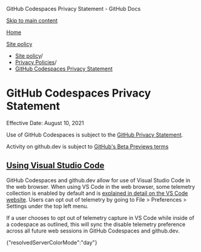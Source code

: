 GitHub Codespaces Privacy Statement - GitHub Docs

[Skip to main content](#main-content)

[Home](/ko)

[Site policy](/ko/site-policy)

* [Site policy](/ko/site-policy)/
* [Privacy Policies](/ko/site-policy/privacy-policies)/
* [GitHub Codespaces Privacy Statement](/ko/site-policy/privacy-policies/github-codespaces-privacy-statement)

GitHub Codespaces Privacy Statement
==========

Effective Date: August 10, 2021

Use of GitHub Codespaces is subject to the [GitHub Privacy Statement](/ko/site-policy/privacy-policies/github-privacy-statement).

Activity on github.dev is subject to [GitHub's Beta Previews terms](/ko/site-policy/github-terms/github-terms-of-service#j-beta-previews)

[Using Visual Studio Code](#using-visual-studio-code)
----------

GitHub Codespaces and github.dev allow for use of Visual Studio Code in the web browser. When using VS Code in the web browser, some telemetry collection is enabled by default and is [explained in detail on the VS Code website](https://code.visualstudio.com/docs/getstarted/telemetry). Users can opt out of telemetry by going to File \> Preferences \> Settings under the top left menu.

If a user chooses to opt out of telemetry capture in VS Code while inside of a codespace as outlined, this will sync the disable telemetry preference across all future web sessions in GitHub Codespaces and github.dev.

{"resolvedServerColorMode":"day"}
